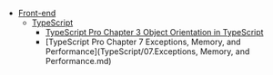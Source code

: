 - [Front-end](.)
  - [TypeScript](TypeScript)
    - [TypeScript Pro Chapter 3 Object Orientation in TypeScript](TypeScript/03.ObjectOrientationInTypeScript.md)
    - [TypeScript Pro Chapter 7 Exceptions, Memory, and Performance](TypeScript/07.Exceptions, Memory, and Performance.md)
